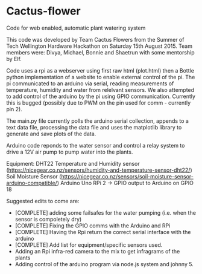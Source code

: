 # Cactus-flower
Code for web enabled, automatic plant watering system

This code was developed by Team Cactus Flowers from the Summer of Tech Wellington Hardware Hackathon on Saturday 15th August 2015. 
Team members were: Divya, Michael, Bonnie and Shaetrun with some mentorship by Elf.

Code uses a rpi as a webserver using first raw html (plot.html) then a Bottle python implementation of a website to
enable external control of the pi. 
The pi communicated to an arduino via serial, reading measurements of temperature, humidity 
and water from relelvant sensors. We also attempted to add control of the arduino by the pi using GPIO communication.
Currently this is bugged (possibly due to PWM on the pin used for comm - currently pin 2).

The main.py file currently polls the arduino serial collection, appends to a text data file, processing the data file
and uses the matplotlib library to generate and save plots of the data.

Arduino code reponds to the water sensor and control a relay system to drive a 12V air pump to pump water into the plants.

Equipment:
DHT22 Temperature and Humidity sensor (https://nicegear.co.nz/sensors/humidity-and-temperature-sensor-dht22/)
Soil Moisture Sensor (https://nicegear.co.nz/sensors/soil-moisture-sensor-arduino-compatible/)
Arduino Uno
RPi 2 -> GPIO output to Arduino on GPIO 18

Suggested edits to come are:
* [COMPLETE] adding some failsafes for the water pumping (i.e. when the sensor is compoletely dry)
* [COMPLETE] Fixing the GPIO comms with the Arduino and RPi
* [COMPLETE] Having the Rpi return the correct serial interface with the arduino
* [COMPLETE] Add list for equipment/specific sensors used.
* Adding an Rpi infra-red camera to the mix to get infragrams of the plants
* Adding control of the arduino program via node.js system and johnny 5.
